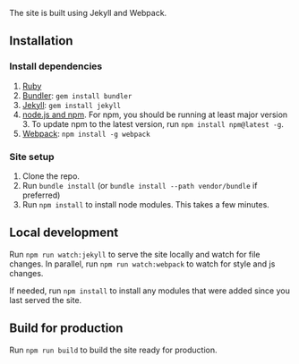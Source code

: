 The site is built using Jekyll and Webpack.

## Installation

### Install dependencies

1. [Ruby](https://www.ruby-lang.org/en/documentation/installation/ "Download Ruby")
1. [Bundler](http://bundler.io): `gem install bundler`
2. [Jekyll](http://jekyllrb.com/docs/installation/): `gem install jekyll`
3. [node.js and npm](https://docs.npmjs.com/getting-started/installing-node). For npm, you should be running at least major version 3. To update npm to the latest version, run `npm install npm@latest -g`.
4. [Webpack](https://webpack.js.org/): `npm install -g webpack`

### Site setup

1. Clone the repo.
3. Run `bundle install` (or `bundle install --path vendor/bundle` if preferred)
4. Run `npm install` to install node modules. This takes a few minutes.

## Local development

Run `npm run watch:jekyll` to serve the site locally and watch for file
changes. In parallel, run `npm run watch:webpack` to watch for style and js changes.

If needed, run `npm install` to install any modules that were added since you
last served the site.

## Build for production

Run `npm run build` to build the site ready for production.
